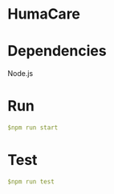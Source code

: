 # HumaCare


# Dependencies 
Node.js

# Run
```yml
$npm run start
```

# Test
```yml
$npm run test
```
